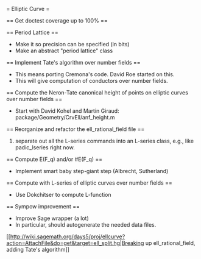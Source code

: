 = Elliptic Curve =

== Get doctest coverage up to 100% ==

== Period Lattice ==
  * Make it so precision can be specified (in bits)
  * Make an abstract "period lattice" class

== Implement Tate's algorithm over number fields ==
  * This means porting Cremona's code.  David Roe started on this.
  * This will give computation of conductors over number fields.  

== Compute the Neron-Tate canonical height of points on elliptic curves over number fields ==
  * Start with David Kohel and Martin Giraud: package/Geometry/CrvEll/anf_height.m

== Reorganize and refactor the ell_rational_field file ==
  1. separate out all the L-series commands into an L-series class, e.g., like padic_lseries right now. 

== Compute E(F_q) and/or #E(F_q) ==
  * Implement smart baby step-giant step (Albrecht, Sutherland)

== Compute with L-series of elliptic curves over number fields ==
  * Use Dokchitser to compute L-function

== Sympow improvement ==
  * Improve Sage wrapper (a lot)
  * In particular, should autogenerate the needed data files. 

[[http://wiki.sagemath.org/days5/proj/ellcurve?action=AttachFile&do=get&target=ell_split.hg|Breaking up ell_rational_field, adding Tate's algorithm]]
